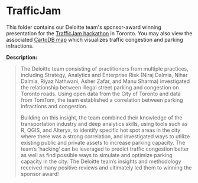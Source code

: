 # TrafficJam
This folder contains our Deloitte team's sponsor-award winning presentation for the [TrafficJam hackathon](http://trafficjam.to/) in Toronto. You may also view the associated [CartoDB map](https://ashzafar.cartodb.com/viz/238e188e-6a3d-11e5-925c-0e3a376473ab/embed_map) which visualizes traffic congestion and parking infractions.

<b>Description:</b>
<blockquote>
The Deloitte team consisting of practitioners from multiple practices, including Strategy, Analytics and Enterprise Risk (Niraj Dalmia, Nihar Dalmia, Riyaz Nathwani, Asher Zafar, and Manu Sharma) investigated the relationship between illegal street parking and congestion on Toronto roads. Using open data from the City of Toronto and data from TomTom, the team established a correlation between parking infractions and congestion.
<p><p>
Building on this insight, the team combined their knowledge of the transportation industry and deep analytics skills, using tools such as R, QGIS, and Alteryx, to identify specific hot spot areas in the city where there was a strong correlation, and investigated ways to utilize existing public and private assets to increase parking capacity. The team’s ‘hacking’ can be leveraged to predict traffic congestion better as well as find possible ways to simulate and optimize parking capacity in the city. The Deloitte team’s insights and methodology received many positive reviews and ultimately led them to winning the sponsor award!
</blockquote>
